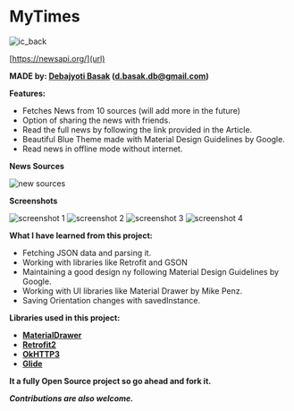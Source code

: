 # MyTimes

![ic_back](https://user-images.githubusercontent.com/16916934/26976093-0f64942c-4d40-11e7-99d8-35bf7501baab.png)

[https://newsapi.org/](url)

**MADE by: [Debajyoti Basak](https://www.linkedin.com/in/debajyoti-basak-698981119 "LinkedIn Profile") (d.basak.db@gmail.com)**

**Features:**
- Fetches News from 10 sources (will add more in the future)
- Option of sharing the news with friends.
- Read the full news by following the link provided in the Article.
- Beautiful Blue Theme made with Material Design Guidelines by Google.
- Read news in offline mode without internet.

**News Sources**

![new sources](https://user-images.githubusercontent.com/16916934/26977484-b6671362-4d45-11e7-9081-a716805de193.png)

**Screenshots**

![screenshot 1](https://user-images.githubusercontent.com/16916934/26979049-2369b898-4d4b-11e7-9a81-54822ee87020.png)
![screenshot 2](https://user-images.githubusercontent.com/16916934/26979051-236c5cba-4d4b-11e7-855a-20c3ecc22fd6.png)
![screenshot 3](https://user-images.githubusercontent.com/16916934/26979182-93a4177a-4d4b-11e7-9495-71a7af58f8c8.png)
![screenshot 4](https://user-images.githubusercontent.com/16916934/26979183-93f821ee-4d4b-11e7-84ac-14a0fa6becb4.png)

**What I have learned from this project:**
- Fetching JSON data and parsing it.
- Working with libraries like Retrofit and GSON
- Maintaining a good design ny following Material Design Guidelines by Google.
- Working with UI libraries like Material Drawer by Mike Penz.
- Saving Orientation changes with savedInstance.

**Libraries used in this project:**
- **[MaterialDrawer](https://github.com/mikepenz/MaterialDrawer)**
- **[Retrofit2](https://github.com/square/retrofit)**
- **[OkHTTP3](https://github.com/square/okhttp)**
- **[Glide](https://github.com/bumptech/glide)**

**It a fully Open Source project so go ahead and fork it.**

**_Contributions are also welcome._**






